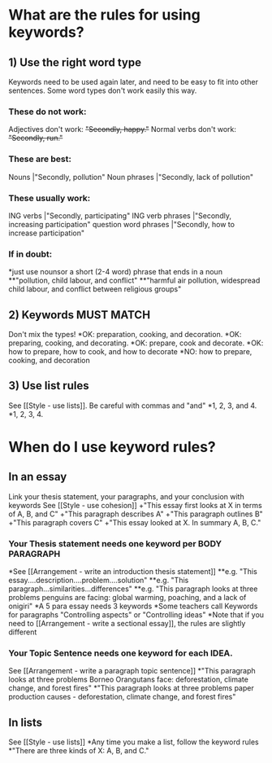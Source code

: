 # What are the rules for using keywords?
## 1) Use the right word type
Keywords need to be used again later, and need to be easy to fit into other sentences.
Some word types don't work easily this way.

### These do not work:
Adjectives don't work: ~~"Secondly, happy."~~
Normal verbs don't work: ~~"Secondly, run."~~

### These are best:
Nouns 				|"Secondly, pollution"
Noun phrases 		|"Secondly, lack of pollution"

### These usually work:
ING verbs	 			|"Secondly, participating"
ING verb phrases		|"Secondly, increasing participation"
question word phrases 	|"Secondly, how to increase participation"


### If in doubt:
*just use nounsor a short (2-4 word) phrase that ends in a noun
**"pollution, child labour, and conflict"
**"harmful air pollution, widespread child labour, and conflict between religious groups"

## 2) Keywords MUST MATCH
Don't mix the types!
*OK: preparation, cooking, and decoration.
*OK: preparing, cooking, and decorating.
*OK: prepare, cook and decorate.
*OK: how to prepare, how to cook, and how to decorate
*NO: <red>how to</red> prepare, cook<red>ing</red>, and decora<red>tion</red>

## 3) Use list rules
See [[Style - use lists]].
Be careful with commas and "and"
*1, 2, 3<blue>, and</blue> 4.
*1, 2, 3<red>, </red> 4.

# When do I use keyword rules?
## In an essay
Link your thesis statement, your paragraphs, and your conclusion with keywords
See [[Style - use cohesion]]
+"This essay first looks at X in terms of  A, B, and C"
+"This paragraph describes A"
+"This paragraph outlines B"
+"This paragraph covers C"
+"This essay looked at X. In summary A, B, C."



### Your Thesis statement needs one keyword per BODY PARAGRAPH
*See [[Arrangement - write an introduction thesis statement]]
**e.g. "This essay....description....problem....solution"
**e.g. "This paragraph...similarities...differences"
**e.g. "This paragraph looks at three problems penguins are facing: global warming, poaching, and a lack of onigiri"
*A 5 para essay needs 3 keywords
*Some teachers call Keywords for paragraphs "Controlling aspects" or "Controlling ideas"
*Note that if you need to [[Arrangement - write a sectional essay]], the rules are slightly different

### Your Topic Sentence needs one keyword for each IDEA.
See [[Arrangement - write a paragraph topic sentence]]
*"This paragraph looks at three problems Borneo Orangutans face: deforestation, climate change, and forest fires"
*"This paragraph looks at three problems paper production causes - deforestation, climate change, and forest fires"

## In lists
See [[Style - use lists]]
*Any time you make a list, follow the keyword rules
*"There are three kinds of X: A, B, and C."


